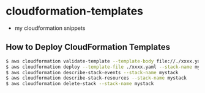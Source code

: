 # cloudformation-templates

- my cloudformation snippets

## How to Deploy CloudFormation Templates

```bash
$ aws cloudformation validate-template --template-body file://./xxxx.yaml
$ aws cloudformation deploy --template-file ./xxxx.yaml --stack-name mystack
$ aws cloudformation describe-stack-events --stack-name mystack
$ aws cloudformation describe-stack-resources --stack-name mystack
$ aws cloudformation delete-stack --stack-name mystack
```
